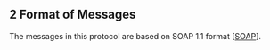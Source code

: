 ## 2 Format of Messages

The messages in this protocol are based on SOAP 1.1 format \[[SOAP](#Ref_SOAP)\].